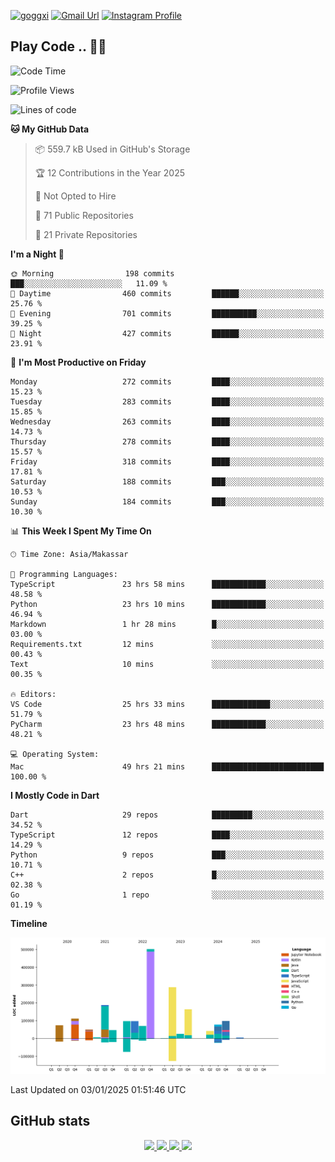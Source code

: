 [![goggxi](https://img.shields.io/badge/Portofolio-Goggxi-orange)](https://goggxi.github.io)
[![Gmail Url](https://img.shields.io/twitter/url?label=Goggxi@gmail.com&logo=gmail&style=social&url=http%3A%2F%2Fmailto%3Acontact.Goggxi@gmail.com)](mailto:Goggxi@gmail.com) [![Instagram Profile](https://img.shields.io/twitter/url?label=moh_rifkan&logo=instagram&style=social&url=https://www.instagram.com/moh_rifkan/)](https://www.instagram.com/moh_rifkan/)

## Play Code .. 💬🚀

<!-- [![Moh Rifkan GitHub stats](https://github-readme-stats.vercel.app/api?username=goggxi&count_private=true&show_icons=true&theme=dracula&custom_title=Goggxi%20Statistic%20🚀)](https://github.com/goggxi/goggxi)

[![Top Langs](https://github-readme-stats.vercel.app/api/top-langs/?username=goggxi&langs_count=8&layout=compact&show_icons=true&theme=dracula)](https://github.com/goggxi/goggxi) -->

<!--START_SECTION:waka-->
![Code Time](http://img.shields.io/badge/Code%20Time-3%2C881%20hrs%2012%20mins-blue)

![Profile Views](http://img.shields.io/badge/Profile%20Views-2-blue)

![Lines of code](https://img.shields.io/badge/From%20Hello%20World%20I%27ve%20Written-1.9%20million%20lines%20of%20code-blue)

**🐱 My GitHub Data** 

> 📦 559.7 kB Used in GitHub's Storage 
 > 
> 🏆 12 Contributions in the Year 2025
 > 
> 🚫 Not Opted to Hire
 > 
> 📜 71 Public Repositories 
 > 
> 🔑 21 Private Repositories 
 > 
**I'm a Night 🦉** 

```text
🌞 Morning                198 commits         ███░░░░░░░░░░░░░░░░░░░░░░   11.09 % 
🌆 Daytime                460 commits         ██████░░░░░░░░░░░░░░░░░░░   25.76 % 
🌃 Evening                701 commits         ██████████░░░░░░░░░░░░░░░   39.25 % 
🌙 Night                  427 commits         ██████░░░░░░░░░░░░░░░░░░░   23.91 % 
```
📅 **I'm Most Productive on Friday** 

```text
Monday                   272 commits         ████░░░░░░░░░░░░░░░░░░░░░   15.23 % 
Tuesday                  283 commits         ████░░░░░░░░░░░░░░░░░░░░░   15.85 % 
Wednesday                263 commits         ████░░░░░░░░░░░░░░░░░░░░░   14.73 % 
Thursday                 278 commits         ████░░░░░░░░░░░░░░░░░░░░░   15.57 % 
Friday                   318 commits         ████░░░░░░░░░░░░░░░░░░░░░   17.81 % 
Saturday                 188 commits         ███░░░░░░░░░░░░░░░░░░░░░░   10.53 % 
Sunday                   184 commits         ███░░░░░░░░░░░░░░░░░░░░░░   10.30 % 
```


📊 **This Week I Spent My Time On** 

```text
🕑︎ Time Zone: Asia/Makassar

💬 Programming Languages: 
TypeScript               23 hrs 58 mins      ████████████░░░░░░░░░░░░░   48.58 % 
Python                   23 hrs 10 mins      ████████████░░░░░░░░░░░░░   46.94 % 
Markdown                 1 hr 28 mins        █░░░░░░░░░░░░░░░░░░░░░░░░   03.00 % 
Requirements.txt         12 mins             ░░░░░░░░░░░░░░░░░░░░░░░░░   00.43 % 
Text                     10 mins             ░░░░░░░░░░░░░░░░░░░░░░░░░   00.35 % 

🔥 Editors: 
VS Code                  25 hrs 33 mins      █████████████░░░░░░░░░░░░   51.79 % 
PyCharm                  23 hrs 48 mins      ████████████░░░░░░░░░░░░░   48.21 % 

💻 Operating System: 
Mac                      49 hrs 21 mins      █████████████████████████   100.00 % 
```

**I Mostly Code in Dart** 

```text
Dart                     29 repos            █████████░░░░░░░░░░░░░░░░   34.52 % 
TypeScript               12 repos            ████░░░░░░░░░░░░░░░░░░░░░   14.29 % 
Python                   9 repos             ███░░░░░░░░░░░░░░░░░░░░░░   10.71 % 
C++                      2 repos             █░░░░░░░░░░░░░░░░░░░░░░░░   02.38 % 
Go                       1 repo              ░░░░░░░░░░░░░░░░░░░░░░░░░   01.19 % 
```



**Timeline**

![Lines of Code chart](https://raw.githubusercontent.com/Goggxi/Goggxi/main/assets/bar_graph.png)


 Last Updated on 03/01/2025 01:51:46 UTC
<!--END_SECTION:waka-->

## GitHub stats

<p align="center">
  <a href="https://github.com/goggxi">
    <img src="http://github-profile-summary-cards.vercel.app/api/cards/profile-details?username=goggxi&theme=transparent" />
  </a>
  <a href="https://github.com/goggxi">
    <img src="https://github-readme-streak-stats.herokuapp.com/?user=goggxi&hide_border=true&card_width=338&theme=transparent" />
  </a>
  <a href="https://github.com/goggxi">
    <img src="http://github-profile-summary-cards.vercel.app/api/cards/stats?username=goggxi&theme=transparent" />
  </a>
  <a href="https://github.com/goggxi">
    <img src="https://github-readme-stats.vercel.app/api/top-langs/?username=goggxi&langs_count=10&exclude_repo=&hide=c,makefile,html,css,sass,nix,nunjucks,tsql,dockerfile,shell&card_width=699&hide_border=true&theme=transparent" />
  </a>
  <!-- <br/>
  <a href="https://github.com/goggxi">
    <img src="https://komarev.com/ghpvc/?username=goggxi&color=blue&style=flat" />
  </a> -->
</p>
